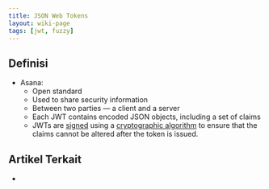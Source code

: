 ```yaml
---
title: JSON Web Tokens
layout: wiki-page
tags: [jwt, fuzzy]
---
```


## Definisi
- Asana: 
  - Open standard
  - Used to share security information
  - Between two parties — a client and a server
  - Each JWT contains encoded JSON objects, including a set of claims
  - JWTs are [signed](https://stackoverflow.com/a/454069) using a [cryptographic algorithm](https://www.sciencedirect.com/topics/computer-science/cryptographic-algorithm) to ensure that the claims cannot be altered after the token is issued.

## Artikel Terkait
- 

